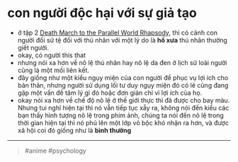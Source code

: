 # con người độc hại với sự giả tạo

- ở tập 2 [Death March to the Parallel World Rhapsody](202109102055.md), thì có cảnh con người đối sử tệ đối với thú nhân với một lý do là **hồ xưa** thú nhân thường giết người.
- okay, có người this that
- nhưng nói xa hơn về nô lệ thú nhân hay nô lệ da đen ở lịch sử loài người cũng là một mối liên kết.
- đây giống như một kiểu ngụy miện của con người để phục vụ lợi ích cho bản thân, nhưng người sử dụng lối tư duy ngụy miện đó có lẽ cũng đang gặp một vấn đề tâm lý gì đó hoặc đơn giản chỉ vì lợi ích của họ.
- okay nói xa hơn về chế độ nô lệ ở thế giới thực thì đã được cho bay màu. Nhưng tui nghĩ hiện tại thì nó vẫn tiếp tục xẫy ra, không nói đến kiểu các bạn thấy hình tượng nô lệ trong phim ảnh, chúng ta nói đến nô lệ trong thời gian hiện tại thì nó phủ lên một lớp vỏ bộc khó nhận ra hơn, và được xã hội coi đó giống như là **bình thường**

---

> #anime #psychology
